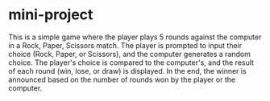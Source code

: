 # mini-project
This is a simple game where the player plays 5 rounds against the computer in a Rock, Paper, Scissors match. The player is prompted to input their choice (Rock, Paper, or Scissors), and the computer generates a random choice. The player's choice is compared to the computer's, and the result of each round (win, lose, or draw) is displayed. In the end, the winner is announced based on the number of rounds won by the player or the computer.

